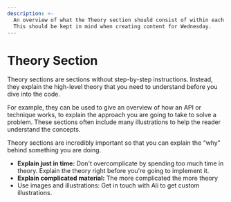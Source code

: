 ```yaml
---
description: >-
  An overview of what the Theory section should consist of within each article.
  This should be kept in mind when creating content for Wednesday.
---
```


# Theory Section

Theory sections are sections without step-by-step instructions. Instead, they explain the high-level theory that you need to understand before you dive into the code.

For example, they can be used to give an overview of how an API or technique works, to explain the approach you are going to take to solve a problem. These sections often include many illustrations to help the reader understand the concepts.

Theory sections are incredibly important so that you can explain the “why” behind something you are doing.

* **Explain just in time:** Don't overcomplicate by spending too much time in theory. Explain the theory right before you're going to implement it.
* **Explain complicated material:** The more complicated the more theory
* Use images and illustrations: Get in touch with Ali to get custom illustrations.
